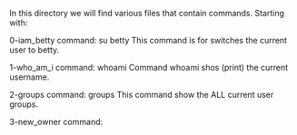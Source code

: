 In this directory we will find various files that contain commands.
Starting with:

0-iam_betty
command: su betty
This command is for switches the current user to betty.

1-who_am_i
command: whoami
Command whoami shos (print) the current username.

2-groups
command: groups
This command show the ALL current user groups.

3-new_owner
command: